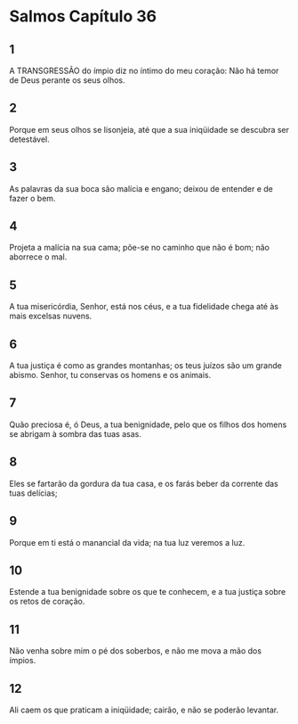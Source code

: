 # Salmos Capítulo 36

## 1
A TRANSGRESSÃO do ímpio diz no íntimo do meu coração: Não há temor de Deus perante os seus olhos.

## 2
Porque em seus olhos se lisonjeia, até que a sua iniqüidade se descubra ser detestável.

## 3
As palavras da sua boca são malícia e engano; deixou de entender e de fazer o bem.

## 4
Projeta a malícia na sua cama; põe-se no caminho que não é bom; não aborrece o mal.

## 5
A tua misericórdia, Senhor, está nos céus, e a tua fidelidade chega até às mais excelsas nuvens.

## 6
A tua justiça é como as grandes montanhas; os teus juízos são um grande abismo. Senhor, tu conservas os homens e os animais.

## 7
Quão preciosa é, ó Deus, a tua benignidade, pelo que os filhos dos homens se abrigam à sombra das tuas asas.

## 8
Eles se fartarão da gordura da tua casa, e os farás beber da corrente das tuas delícias;

## 9
Porque em ti está o manancial da vida; na tua luz veremos a luz.

## 10
Estende a tua benignidade sobre os que te conhecem, e a tua justiça sobre os retos de coração.

## 11
Não venha sobre mim o pé dos soberbos, e não me mova a mão dos ímpios.

## 12
Ali caem os que praticam a iniqüidade; cairão, e não se poderão levantar.

